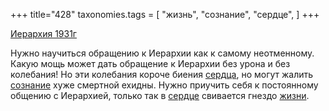 +++
title="428"
taxonomies.tags = [
 "жизнь",
 "сознание",
 "сердце",
]
+++

[Иерархия 1931г](/agni/1931)

Нужно научиться обращению к Иерархии как к самому неотменному. Какую мощь может дать обращение к Иерархии без урона и без колебания! Но эти колебания короче биения [сердца](/tags/[сердце](/tags/сердце)), но могут жалить [сознание](/tags/сознание) хуже смертной ехидны. Нужно приучить себя к постоянному общению с Иерархией, только так в [сердце](/tags/сердце) свивается гнездо [жизни](/tags/жизнь).   

